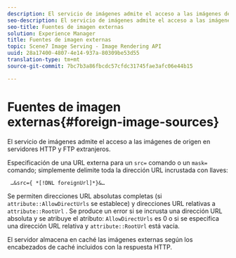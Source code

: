 ```yaml
---
description: El servicio de imágenes admite el acceso a las imágenes de origen en servidores HTTP y FTP extranjeros.
seo-description: El servicio de imágenes admite el acceso a las imágenes de origen en servidores HTTP y FTP extranjeros.
seo-title: Fuentes de imagen externas
solution: Experience Manager
title: Fuentes de imagen externas
topic: Scene7 Image Serving - Image Rendering API
uuid: 28a17400-4807-4e14-937a-80309be53d55
translation-type: tm+mt
source-git-commit: 7bc7b3a86fbcdc57cfdc31745fae3afc06e44b15

---
```



# Fuentes de imagen externas{#foreign-image-sources}

El servicio de imágenes admite el acceso a las imágenes de origen en servidores HTTP y FTP extranjeros.

Especificación de una URL externa para un `src=` comando o un `mask=` comando; simplemente delimite toda la dirección URL incrustada con llaves:

` …&src={ *[!DNL foreignUrl]*}&…`

Se permiten direcciones URL absolutas completas (si `attribute::AllowDirectUrls` se establece) y direcciones URL relativas a `attribute::RootUrl` . Se produce un error si se incrusta una dirección URL absoluta y se atribuye el atributo: `AllowDirectUrls` es 0 o si se especifica una dirección URL relativa y `attribute::RootUrl` está vacía.

El servidor almacena en caché las imágenes externas según los encabezados de caché incluidos con la respuesta HTTP.
